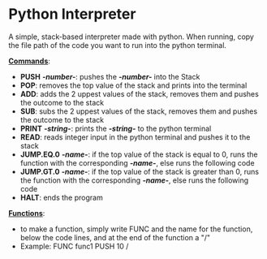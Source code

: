 # Python Interpreter

A simple, stack-based interpreter made with python. When running, copy the file path of the code you want to run into the python terminal.

<ins>**Commands**</ins>:
- **PUSH** ***-number-***: pushes the ***-number-*** into the Stack
- **POP**: removes the top value of the stack and prints into the terminal
- **ADD**: adds the 2 uppest values of the stack, removes them and pushes the outcome to the stack
- **SUB**: subs the 2 uppest values of the stack, removes them and pushes the outcome to the stack
- **PRINT** ***-string-***: prints the ***-string-*** to the python terminal
- **READ**: reads integer input in the python terminal and pushes it to the stack
- **JUMP.EQ.0** ***-name-***: if the top value of the stack is equal to 0, runs the function with the corresponding ***-name-***, else runs the following code
- **JUMP.GT.0** ***-name-***: if the top value of the stack is greater than 0, runs the function with the corresponding ***-name-***, else runs the following code
- **HALT**: ends the program

<ins>**Functions**</ins>:
- to make a function, simply write FUNC and the name for the function, below the code lines, and at the end of the function a "/"
- Example: FUNC func1
           PUSH 10
           /
  
